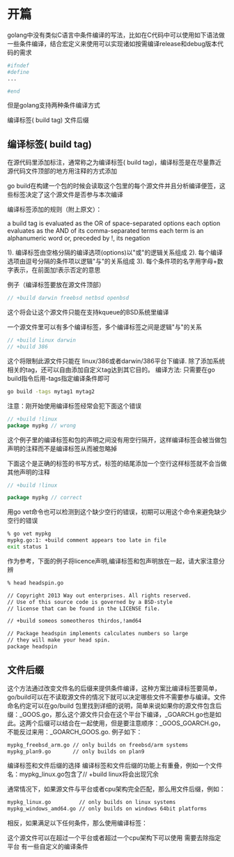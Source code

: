 # 开篇
golang中没有类似C语言中条件编译的写法，比如在C代码中可以使用如下语法做一些条件编译，结合宏定义来使用可以实现诸如按需编译release和debug版本代码的需求
```sh
#ifndef
#define
...

#end
```
但是golang支持两种条件编译方式

编译标签( build tag)
文件后缀

## 编译标签( build tag)
在源代码里添加标注，通常称之为编译标签( build tag)，编译标签是在尽量靠近源代码文件顶部的地方用注释的方式添加

go build在构建一个包的时候会读取这个包里的每个源文件并且分析编译便签，这些标签决定了这个源文件是否参与本次编译

编译标签添加的规则（附上原文）：

a build tag is evaluated as the OR of space-separated options
each option evaluates as the AND of its comma-separated terms
each term is an alphanumeric word or, preceded by !, its negation

1). 编译标签由空格分隔的编译选项(options)以"或"的逻辑关系组成
2). 每个编译选项由逗号分隔的条件项以逻辑"与"的关系组成
3). 每个条件项的名字用字母+数字表示，在前面加!表示否定的意思

例子（编译标签要放在源文件顶部）
```go
// +build darwin freebsd netbsd openbsd
```
这个将会让这个源文件只能在支持kqueue的BSD系统里编译

一个源文件里可以有多个编译标签，多个编译标签之间是逻辑"与"的关系

```go
// +build linux darwin
// +build 386
```
这个将限制此源文件只能在 linux/386或者darwin/386平台下编译.
除了添加系统相关的tag，还可以自由添加自定义tag达到其它目的。
编译方法:
只需要在go build指令后用-tags指定编译条件即可

```sh
go build -tags mytag1 mytag2
```
注意：刚开始使用编译标签经常会犯下面这个错误

```go
// +build !linux
package mypkg // wrong
```
这个例子里的编译标签和包的声明之间没有用空行隔开，这样编译标签会被当做包声明的注释而不是编译标签从而被忽略掉

下面这个是正确的标签的书写方式，标签的结尾添加一个空行这样标签就不会当做其他声明的注释
```go
// +build !linux

package mypkg // correct
```
用go vet命令也可以检测到这个缺少空行的错误，初期可以用这个命令来避免缺少空行的错误

```sh
% go vet mypkg
mypkg.go:1: +build comment appears too late in file
exit status 1
```
作为参考，下面的例子将licence声明,编译标签和包声明放在一起，请大家注意分辨
```sh
% head headspin.go

// Copyright 2013 Way out enterprises. All rights reserved.
// Use of this source code is governed by a BSD-style
// license that can be found in the LICENSE file.

// +build someos someotheros thirdos,!amd64

// Package headspin implements calculates numbers so large
// they will make your head spin.
package headspin
```
## 文件后缀
这个方法通过改变文件名的后缀来提供条件编译，这种方案比编译标签要简单，go/build可以在不读取源文件的情况下就可以决定哪些文件不需要参与编译。文件命名约定可以在go/build 包里找到详细的说明，简单来说如果你的源文件包含后缀：_GOOS.go，那么这个源文件只会在这个平台下编译，_GOARCH.go也是如此。这两个后缀可以结合在一起使用，但是要注意顺序：_GOOS_GOARCH.go， 不能反过来用：_GOARCH_GOOS.go.
例子如下：
```sh
mypkg_freebsd_arm.go // only builds on freebsd/arm systems
mypkg_plan9.go       // only builds on plan9
```
编译标签和文件后缀的选择
编译标签和文件后缀的功能上有重叠，例如一个文件名：mypkg_linux.go包含了// +build linux将会出现冗余

通常情况下，如果源文件与平台或者cpu架构完全匹配，那么用文件后缀，例如：
```sh
mypkg_linux.go         // only builds on linux systems
mypkg_windows_amd64.go // only builds on windows 64bit platforms
```
相反，如果满足以下任何条件，那么使用编译标签：

这个源文件可以在超过一个平台或者超过一个cpu架构下可以使用
需要去除指定平台
有一些自定义的编译条件
